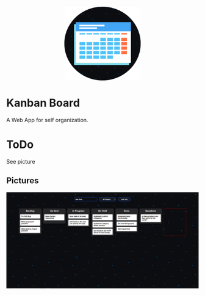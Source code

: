 <div align="center">
  <p>
    <a href="https://github.com/mr-s8/kanban-board/blob/master/Images/kanban-logo3.png"><img src="https://github.com/mr-s8/kanban-board/blob/master/Images/kanban-logo3.png" width="200" alt="kanban logo" /></a>
  </p>
</div>



# Kanban Board
A Web App for self organization.




# ToDo
See picture


## Pictures
<div align="center">
  <p>
<a href="https://github.com/mr-s8/kanban-board/blob/master/Images/KanbanBoard-KanbanBoard.PNG"><img src="https://github.com/mr-s8/kanban-board/blob/master/Images/KanbanBoard-KanbanBoard.PNG"  alt="kanban board screenshot" /></a>
  </p>
</div>
